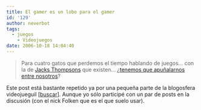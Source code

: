 ```yaml
---
title: El gamer es un lobo para el gamer
id: '129'
author: neverbot
tags:
  - juegos
    - Videojuegos
date: 2006-10-18 14:04:40
---
```


> Para cuatro gatos que perdemos el tiempo hablando de juegos... con la de [Jacks Thompsons](http://en.wikipedia.org/wiki/Jack_Thompson_(attorney)) que existen... ¿[tenemos que apuñalarnos entre nosotros](http://www.redemptiondenied.com/2006/10/212.php#comments)?

Este post está bastante repetido ya por una pequeña parte de la blogosfera videojueguil \[[buscar](http://www.google.es/search?q=%22el%20gamer%20es%20un%20lobo%20para%20el%20gamer%22)\]. Aunque yo sólo participé con un par de posts en la discusión (con el nick Folken que es el que suelo usar).
